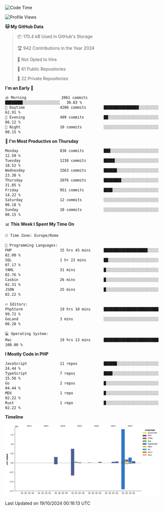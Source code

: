<!--START_SECTION:waka-->
![Code Time](http://img.shields.io/badge/Code%20Time-5%2C401%20hrs%209%20mins-blue)

![Profile Views](http://img.shields.io/badge/Profile%20Views-0-blue)

**🐱 My GitHub Data** 

> 📦 170.4 kB Used in GitHub's Storage 
 > 
> 🏆 942 Contributions in the Year 2024
 > 
> 🚫 Not Opted to Hire
 > 
> 📜 61 Public Repositories 
 > 
> 🔑 22 Private Repositories 
 > 
**I'm an Early 🐤** 

```text
🌞 Morning                2061 commits        ████████░░░░░░░░░░░░░░░░░   30.83 % 
🌆 Daytime                4206 commits        ████████████████░░░░░░░░░   62.91 % 
🌃 Evening                409 commits         ██░░░░░░░░░░░░░░░░░░░░░░░   06.12 % 
🌙 Night                  10 commits          ░░░░░░░░░░░░░░░░░░░░░░░░░   00.15 % 
```
📅 **I'm Most Productive on Thursday** 

```text
Monday                   836 commits         ███░░░░░░░░░░░░░░░░░░░░░░   12.50 % 
Tuesday                  1238 commits        █████░░░░░░░░░░░░░░░░░░░░   18.52 % 
Wednesday                1563 commits        ██████░░░░░░░░░░░░░░░░░░░   23.38 % 
Thursday                 2076 commits        ████████░░░░░░░░░░░░░░░░░   31.05 % 
Friday                   951 commits         ████░░░░░░░░░░░░░░░░░░░░░   14.22 % 
Saturday                 12 commits          ░░░░░░░░░░░░░░░░░░░░░░░░░   00.18 % 
Sunday                   10 commits          ░░░░░░░░░░░░░░░░░░░░░░░░░   00.15 % 
```


📊 **This Week I Spent My Time On** 

```text
🕑︎ Time Zone: Europe/Rome

💬 Programming Languages: 
PHP                      15 hrs 45 mins      ████████████████████░░░░░   82.00 % 
SQL                      1 hr 22 mins        ██░░░░░░░░░░░░░░░░░░░░░░░   07.17 % 
YAML                     31 mins             █░░░░░░░░░░░░░░░░░░░░░░░░   02.76 % 
Casbin                   26 mins             █░░░░░░░░░░░░░░░░░░░░░░░░   02.31 % 
JSON                     25 mins             █░░░░░░░░░░░░░░░░░░░░░░░░   02.22 % 

🔥 Editors: 
PhpStorm                 19 hrs 10 mins      █████████████████████████   99.72 % 
GoLand                   3 mins              ░░░░░░░░░░░░░░░░░░░░░░░░░   00.28 % 

💻 Operating System: 
Mac                      19 hrs 13 mins      █████████████████████████   100.00 % 
```

**I Mostly Code in PHP** 

```text
JavaScript               11 repos            ██████░░░░░░░░░░░░░░░░░░░   24.44 % 
TypeScript               7 repos             ████░░░░░░░░░░░░░░░░░░░░░   15.56 % 
Go                       2 repos             █░░░░░░░░░░░░░░░░░░░░░░░░   04.44 % 
MDX                      1 repo              █░░░░░░░░░░░░░░░░░░░░░░░░   02.22 % 
Rust                     1 repo              █░░░░░░░░░░░░░░░░░░░░░░░░   02.22 % 
```



**Timeline**

![Lines of Code chart](https://raw.githubusercontent.com/frnwtr/frnwtr/main/assets/bar_graph.png)


 Last Updated on 19/10/2024 00:16:13 UTC
<!--END_SECTION:waka-->